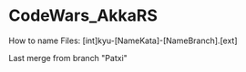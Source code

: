 # CodeWars_AkkaRS

How to name Files:
[int]kyu-[NameKata]-[NameBranch].[ext]
  
Last merge from branch "Patxi"

